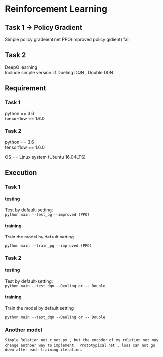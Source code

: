 # **Reinforcement Learning**
## Task 1 -> Policy Gradient 
Simple policy gradeient net 
PPO(improved policy grdient) fail
## Task 2
DeepQ learning <br/>
Include simple version of Dueling DQN , Double DQN <br/>


## **Requirement**
### Task 1
python == 3.6 <br/>
tensorflow == 1.6.0 <br/>


### Task 2

python == 3.6 <br/>
tensorflow == 1.6.0 <br/>

OS == Linux system (Ubuntu 16.04LTS)

## **Execution**

### Task 1

#### **testing**

Test by default-setting: <br/>
`python main --test_pg --improved (PPO)` <br/>


#### **training**

Train the model by default setting <br/>

`python main --train_pg --improved (PPO)` <br/>


### Task 2

#### **testing**

Test by default-setting: <br/>
`python main --test_dqn --Deuling or -- Double` <br/>


#### **training**

Train the model by default setting <br/>

`python main --test_dqn --Deuling or -- Double` <br/>

### Another model 

`Simple Relation net r_net.py , but the encoder of my relation net may change anthoer way to implement. `
`Prototypical net , loss can not go down after each training iteration.`

